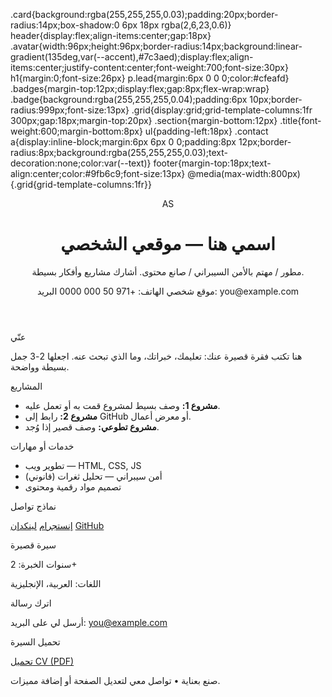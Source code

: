 <!doctype html>
.card{background:rgba(255,255,255,0.03);padding:20px;border-radius:14px;box-shadow:0 6px 18px rgba(2,6,23,0.6)}
header{display:flex;align-items:center;gap:18px}
.avatar{width:96px;height:96px;border-radius:14px;background:linear-gradient(135deg,var(--accent),#7c3aed);display:flex;align-items:center;justify-content:center;font-weight:700;font-size:30px}
h1{margin:0;font-size:26px}
p.lead{margin:6px 0 0 0;color:#cfeafd}
.badges{margin-top:12px;display:flex;gap:8px;flex-wrap:wrap}
.badge{background:rgba(255,255,255,0.04);padding:6px 10px;border-radius:999px;font-size:13px}
.grid{display:grid;grid-template-columns:1fr 300px;gap:18px;margin-top:20px}
.section{margin-bottom:12px}
.title{font-weight:600;margin-bottom:8px}
ul{padding-left:18px}
.contact a{display:inline-block;margin:6px 6px 0 0;padding:8px 12px;border-radius:8px;background:rgba(255,255,255,0.03);text-decoration:none;color:var(--text)}
footer{margin-top:18px;text-align:center;color:#9fb6c9;font-size:13px}
@media(max-width:800px){.grid{grid-template-columns:1fr}}
</style>
</head>
<body>
<div class="container">
<div class="card">
<header>
<div class="avatar">AS</div>
<div>
<h1>اسمي هنا — موقعي الشخصي</h1>
<p class="lead">مطور / مهتم بالأمن السيبراني / صانع محتوى. أشارك مشاريع وأفكار بسيطة.</p>
<div class="badges">
<span class="badge">موقع شخصي</span>
<span class="badge">الهاتف: +971 50 000 0000</span>
<span class="badge">البريد: you@example.com</span>
</div>
</div>
</header>


<div class="grid">
<main>
<section class="section">
<div class="title">عنّي</div>
<p>هنا تكتب فقرة قصيرة عنك: تعليمك، خبراتك، وما الذي تبحث عنه. اجعلها 2-3 جمل بسيطة وواضحة.</p>
</section>


<section class="section">
<div class="title">المشاريع</div>
<ul>
<li><strong>مشروع 1:</strong> وصف بسيط لمشروع قمت به أو تعمل عليه.</li>
<li><strong>مشروع 2:</strong> رابط إلى GitHub أو معرض أعمال.</li>
<li><strong>مشروع تطوعي:</strong> وصف قصير إذا وُجد.</li>
</ul>
</section>


<section class="section">
<div class="title">خدمات أو مهارات</div>
<ul>
<li>تطوير ويب — HTML, CSS, JS</li>
<li>أمن سيبراني — تحليل ثغرات (قانوني)</li>
<li>تصميم مواد رقمية ومحتوى</li>
</ul>
</section>


<section class="section">
<div class="title">نماذج تواصل</div>
<p class="contact">
<a href="#">إنستجرام</a>
<a href="#">لينكدإن</a>
<a href="#">GitHub</a>
</p>
</section>
</main>


<aside>
<section class="section">
<div class="title">سيرة قصيرة</div>
<p>سنوات الخبرة: 2+</p>
<p>اللغات: العربية، الإنجليزية</p>
</section>


<section class="section">
<div class="title">اترك رسالة</div>
<p>أرسل لي على البريد: <a href="mailto:you@example.com">you@example.com</a></p>
</section>


<section class="section">
<div class="title">تحميل السيرة</div>
<p><a href="#">تحميل CV (PDF)</a></p>
</section>
</aside>
</div>


<footer>
صنع بعناية • تواصل معي لتعديل الصفحة أو إضافة مميزات.
</footer>
</div>
</div>
</body>
</html>
